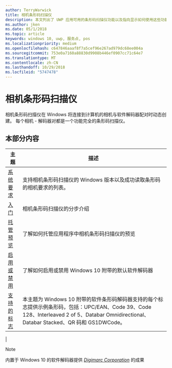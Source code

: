 ```yaml
---
author: TerryWarwick
title: 相机条形码扫描仪
description: 本文列出了 UWP 应用可用的条形码扫描仪功能以及指向显示如何使用这些功能的操作方法文章的链接。
ms.author: jken
ms.date: 05/1/2018
ms.topic: article
keywords: windows 10, uwp, 服务点, pos
ms.localizationpriority: medium
ms.openlocfilehash: c647846aaaf8f7a5cef96e267ad979dc68ee004a
ms.sourcegitcommit: 753e0a7160a88830d9908b446ef0907cc71c64e7
ms.translationtype: MT
ms.contentlocale: zh-CN
ms.lasthandoff: 10/29/2018
ms.locfileid: "5747478"
---
```

# <a name="camera-barcode-scanner"></a>相机条形码扫描仪
相机条形码扫描仪在 Windows 将连接到计算机的相机与软件解码器配对时动态创建。  每个相机 - 解码器对都是一个功能完全的条形码扫描仪。   

## <a name="in-this-section"></a>本部分内容
|主题 |描述 |
|------|------------|
| [系统要求](pos-camerabarcode-system-requirements.md)  | 支持相机条形码扫描仪的 Windows 版本以及成功读取条形码的相机要求的列表。 |
| [入门](pos-camerabarcode-get-started.md)              | 相机条形码扫描仪的分步介绍 |
| [托管预览](pos-camerabarcode-hosting-preview.md)          | 了解如何托管应用程序中相机条形码扫描仪的预览 |
| [启用或禁用](pos-camerabarcode-enable-disable.md)         | 了解如何启用或禁用 Windows 10 附带的默认软件解码器 |
| [支持的标志](pos-camerabarcode-symbologies.md) | 本主题为 Windows 10 附带的软件条形码解码器支持的每个标志提供示例条形码，包括：UPC/EAN、Code 39、Code 128、Interleaved 2 of 5、Databar Omnidirectional、Databar Stacked、QR 码和 GS1DWCode。 |
| 

> [!NOTE]
> 内置于 Windows 10 的软件解码器提供 [*Digimarc Corporation*](https://www.digimarc.com/) 的成果
